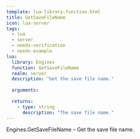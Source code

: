 ```yaml
---
template: lua-library-function.html
title: GetSaveFileName
icon: lua-server
tags:
  - lua
  - server
  - needs-verification
  - needs-example
lua:
  library: Engines
  function: GetSaveFileName
  realm: server
  description: "Get the save file name."
  
  arguments:
  
  returns:
    - type: string
      description: "The save file name."
---
```


<div class="lua__search__keywords">
Engines.GetSaveFileName &#x2013; Get the save file name.
</div>
